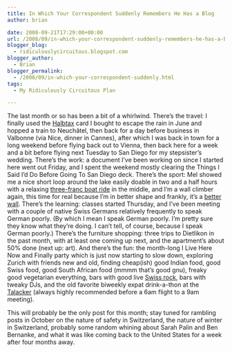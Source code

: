 ```yaml
---
title: In Which Your Correspondent Suddenly Remembers He Has a Blog
author: brian

date: 2008-09-21T17:29:00+00:00
url: /2008/09/in-which-your-correspondent-suddenly-remembers-he-has-a-blog/
blogger_blog:
  - ridiculouslycircuitous.blogspot.com
blogger_author:
  - Brian
blogger_permalink:
  - /2008/09/in-which-your-correspondent-suddenly.html
tags:
  - My Ridiculously Circuitous Plan

---
```

The last month or so has been a bit of a whirlwind. There&#8217;s the travel: I finally used the [Halbtax][1] card I bought to escape the rain in June and hopped a train to Neuchâtel, then back for a day before business in Valbonne (via Nice, dinner in Cannes), after which I was back in town for a long weekend before flying back out to Vienna, then back here for a week and a bit before flying next Tuesday to San Diego for my stepsister&#8217;s wedding. There&#8217;s the work: a document I&#8217;ve been working on since I started here went out Friday, and I spent the weekend mostly clearing the Things I Said I&#8217;d Do Before Going To San Diego deck. There&#8217;s the sport: Mel showed me a nice short loop around the lake easily doable in two and a half hours with a relaxing [three-franc boat ride][2] in the middle, and I&#8217;m a wall climber again, this time for real because I&#8217;m in better shape and frankly, it&#8217;s a [better wall][3]. There&#8217;s the learning: classes started Thursday, and I&#8217;ve been meeting with a couple of native Swiss Germans relatively frequently to speak German poorly. <span>(By which I mean I speak German poorly. I&#8217;m pretty sure they know what they&#8217;re doing. I can&#8217;t tell, of course, because I speak German poorly.)</span> There&#8217;s the furniture shopping: three trips to Dietlikon in the past month, with at least one coming up next, and the apartment&#8217;s about 50% done (next up: art). And there&#8217;s the fun: the month-long I Live Here Now and Finally party which is just now starting to slow down, exploring Zurich with friends new and old, finding cheap(ish) good Indian food, good Swiss food, good South African food (mmmm that&#8217;s good gnu), freaky good vegetarian everything, bars with good live [Swiss rock][4], bars with tweaky DJs, and the old favorite biweekly expat drink-a-thon at the [Talacker][5] (always highly recommended before a 6am flight to a 9am meeting). 

<div>
</div>

<div>
  This will probably be the only post for this month; stay tuned for rambling posts in October on the nature of safety in Switzerland, the nature of winter in Switzerland, probably some random whining about Sarah Palin and Ben Bernanke, and what it was like coming back to the United States for a week after four months away.
</div>

 [1]: http://mct.sbb.ch/mct/en/reisemarkt/abonnemente/halbtax.htm
 [2]: http://www.faehre.ch/
 [3]: http://gaswerk.kletterzentrum.com/home.php
 [4]: http://www.admiraljamest.com/home.html
 [5]: http://www.talacker41.ch/